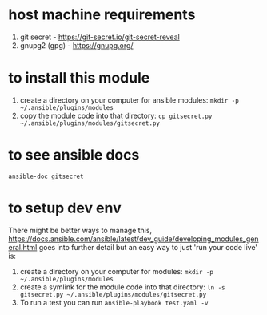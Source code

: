 # host machine requirements

1. git secret - https://git-secret.io/git-secret-reveal
2. gnupg2 (gpg) - https://gnupg.org/

# to install this module

1. create a directory on your computer for ansible modules: `mkdir -p ~/.ansible/plugins/modules`
2. copy the module code into that directory: `cp gitsecret.py ~/.ansible/plugins/modules/gitsecret.py`

# to see ansible docs

`ansible-doc gitsecret`

# to setup dev env

There might be better ways to manage this, https://docs.ansible.com/ansible/latest/dev_guide/developing_modules_general.html goes into further detail but an easy way to just 'run your code live' is:

1. create a directory on your computer for modules: `mkdir -p ~/.ansible/plugins/modules`
2. create a symlink for the module code into that directory: `ln -s gitsecret.py ~/.ansible/plugins/modules/gitsecret.py`
3. To run a test you can run `ansible-playbook test.yaml -v`

